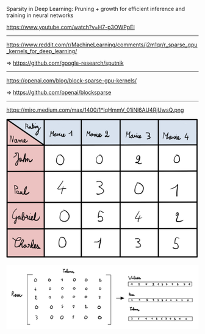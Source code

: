 Sparsity in Deep Learning: Pruning + growth for efficient inference and training in neural networks

https://www.youtube.com/watch?v=H7-p3OWPpEI

- - -

https://www.reddit.com/r/MachineLearning/comments/j2m1qr/r_sparse_gpu_kernels_for_deep_learning/

=> https://github.com/google-research/sputnik

- - -

https://openai.com/blog/block-sparse-gpu-kernels/

=> https://github.com/openai/blocksparse

- - -

https://miro.medium.com/max/1400/1*lqHmmV_01iNl6AU4RjUwsQ.png

![](files/spare0.png)

![](files/spare1.png)
